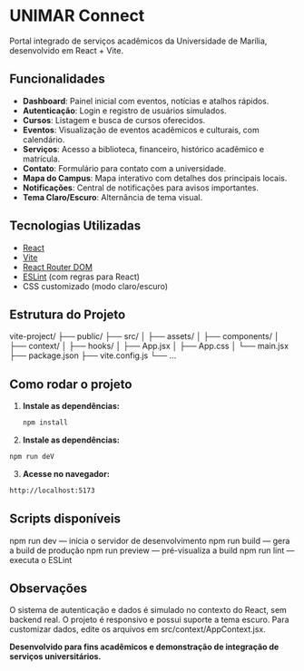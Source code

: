 # UNIMAR Connect

Portal integrado de serviços acadêmicos da Universidade de Marília, desenvolvido em React + Vite.

## Funcionalidades

- **Dashboard**: Painel inicial com eventos, notícias e atalhos rápidos.
- **Autenticação**: Login e registro de usuários simulados.
- **Cursos**: Listagem e busca de cursos oferecidos.
- **Eventos**: Visualização de eventos acadêmicos e culturais, com calendário.
- **Serviços**: Acesso a biblioteca, financeiro, histórico acadêmico e matrícula.
- **Contato**: Formulário para contato com a universidade.
- **Mapa do Campus**: Mapa interativo com detalhes dos principais locais.
- **Notificações**: Central de notificações para avisos importantes.
- **Tema Claro/Escuro**: Alternância de tema visual.

## Tecnologias Utilizadas

- [React](https://react.dev/)
- [Vite](https://vitejs.dev/)
- [React Router DOM](https://reactrouter.com/)
- [ESLint](https://eslint.org/) (com regras para React)
- CSS customizado (modo claro/escuro)

## Estrutura do Projeto
vite-project/ ├── public/ ├── src/ │ ├── assets/ │ ├── components/ │ ├── context/ │ ├── hooks/ │ ├── App.jsx │ ├── App.css │ └── main.jsx ├── package.json ├── vite.config.js └── ...

## Como rodar o projeto

1. **Instale as dependências:**
   ```sh
   npm install
    ```
2. **Instale as dependências:**
 ```sh
 npm run deV
```

3. **Acesse no navegador:**
```sh
http://localhost:5173
```

## Scripts disponíveis

npm run dev — inicia o servidor de desenvolvimento
npm run build — gera a build de produção
npm run preview — pré-visualiza a build
npm run lint — executa o ESLint

## Observações
O sistema de autenticação e dados é simulado no contexto do React, sem backend real.
O projeto é responsivo e possui suporte a tema escuro.
Para customizar dados, edite os arquivos em src/context/AppContext.jsx.

**Desenvolvido para fins acadêmicos e demonstração de integração de serviços universitários.**
